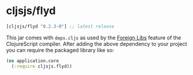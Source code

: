 # cljsjs/flyd

[](dependency)
```clojure
[cljsjs/flyd "0.2.3-0"] ;; latest release
```
[](/dependency)

This jar comes with `deps.cljs` as used by the [Foreign Libs][flibs] feature
of the ClojureScript compiler. After adding the above dependency to your project
you can require the packaged library like so:

```clojure
(ns application.core
  (:require cljsjs.flyd))
```

[flibs]: https://clojurescript.org/reference/packaging-foreign-deps
